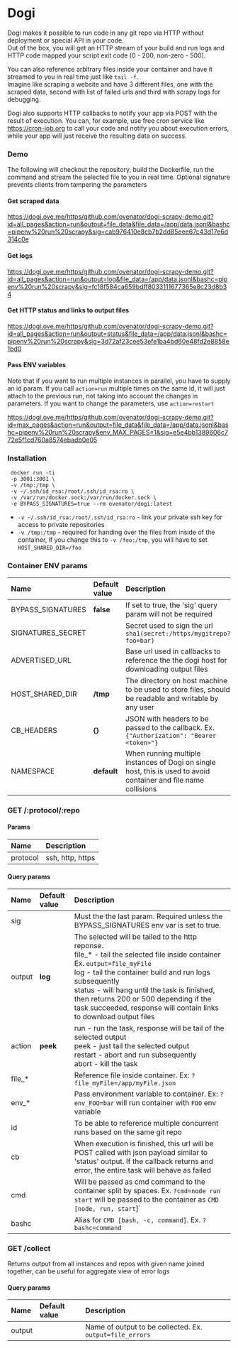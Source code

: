 # Dogi

Dogi makes it possible to run code in any git repo via HTTP without deployment or special API in your code.   
Out of the box, you will get an HTTP stream of your build and run logs and HTTP code mapped your script exit code (0 - 200, non-zero - 500).   

You can also reference arbitrary files inside your container and have it streamed to you in real time just like `tail -f`.   
Imagine like scraping a website and have 3 different files, one with the scraped data, second with list of failed urls and third with scrapy logs for debugging.

Dogi also supports HTTP callbacks to notify your app via POST with the result of execution. You can, for example, use free cron service like https://cron-job.org to call your code and notify you about execution errors, while your app will just receive the resulting data on success.

### Demo
The following will checkout the repository, build the Dockerfile, run the command and stream the selected file to you in real time. Optional signature prevents clients from tampering the parameters

#### Get scraped data
https://dogi.ove.me/https/github.com/ovenator/dogi-scrapy-demo.git?id=all_pages&action=run&output=file_data&file_data=/app/data.jsonl&bashc=pipenv%20run%20scrapy&sig=cab976410e8cb7b2dd85eee67c43d17e6d314c0e

#### Get logs
https://dogi.ove.me/https/github.com/ovenator/dogi-scrapy-demo.git?id=all_pages&action=run&output=log&file_data=/app/data.jsonl&bashc=pipenv%20run%20scrapy&sig=fc18f584ca659bdff8033111677365e8c23d8b34

#### Get HTTP status and links to output files
https://dogi.ove.me/https/github.com/ovenator/dogi-scrapy-demo.git?id=all_pages&action=run&output=status&file_data=/app/data.jsonl&bashc=pipenv%20run%20scrapy&sig=3d72af23cee53efe1ba4bd60e48fd2e8858e1bd0

#### Pass ENV variables
Note that if you want to run multiple instances in parallel, you have to supply an id param. If you call `action=run` multiple times on the same id, it will just attach to the previous run, not taking into account the changes in parameters. If you want to change the parameters, use `action=restart`

https://dogi.ove.me/https/github.com/ovenator/dogi-scrapy-demo.git?id=max_pages&action=run&output=file_data&file_data=/app/data.jsonl&bashc=pipenv%20run%20scrapy&env_MAX_PAGES=1&sig=e5e4bb1389606c772e5f1cd760a8574ebadb0e05



### Installation
```shell
 docker run -ti 
 -p 3001:3001 \
 -v /tmp:/tmp \
 -v ~/.ssh/id_rsa:/root/.ssh/id_rsa:ro \
 -v /var/run/docker.sock:/var/run/docker.sock \
 -e BYPASS_SIGNATURES=true --rm ovenator/dogi:latest
```

* `-v ~/.ssh/id_rsa:/root/.ssh/id_rsa:ro` - link your private ssh key for access to private repositories
* `-v /tmp:/tmp` - required for handing over the files from inside of the container, if you change this to `-v /foo:/tmp`, you will have to set `HOST_SHARED_DIR=/foo`


### Container ENV params

| Name                      | Default value  | Description   |
| :------------------------ | :------------- | :------------ |
| BYPASS_SIGNATURES         |   **false**    |  If set to true, the 'sig' query param will not be required |
| SIGNATURES_SECRET         |                |  Secret used to sign the url `sha1(secret:/https/mygitrepo?foo=bar)` |
| ADVERTISED_URL            |                |  Base url used in callbacks to reference the the dogi host for downloading output files |
| HOST_SHARED_DIR           |    **/tmp**    | The directory on host machine to be used to store files, should be readable and writable by any user  |
| CB_HEADERS                |    **{}**      | JSON with headers to be passed to the callback. Ex. `{"Authorization": "Bearer <token>"}`  |
| NAMESPACE                 |    **default** | When running multiple instances of Dogi on single host, this is used to avoid container and file name collisions |


### GET /:protocol/:repo
#### Params

| Name                      | Description      |
| :------------------------ | :--------------- |
|   protocol                | ssh, http, https |

#### Query params

| Name                      | Default value  | Description   |
| :------------------------ | :------------- | :------------ |
|   sig                     |                | Must the the last param. Required unless the BYPASS_SIGNATURES env var is set to true. |
|   output                  |   **log**      | The selected will be tailed to the http reponse. <br/> file_* - tail the selected file inside container Ex. `output=file_myFile` <br/> log - tail the container build and run logs subsequently <br/> status - will hang until the task is finished, then returns 200 or 500 depending if the task succeeded, response will contain links to download output files  |
|   action                  |   **peek**     | run - run the task, response will be tail of the selected output <br/> peek - just tail the selected output <br/> restart - abort and run subsequently <br/> abort - kill the task |
|   file_*                  |                | Reference file inside container. Ex: `?file_myFile=/app/myFile.json`   |
|   env_*                   |                | Pass environment variable to container. Ex: `?env_FOO=bar` will run container with `FOO` env variable |
|   id                      |                | To be able to reference multiple concurrent runs based on the same git repo |
|   cb                      |                | When execution is finished, this url will be POST called with json payload similar to 'status' output. If the callback returns and error, the entire task will behave as failed |
|   cmd                     |                | Will be passed as cmd command to the container split by spaces. Ex. `?cmd=node run start` will be passed to the container as `CMD [node, run, start`]`  |
|   bashc                   |                | Alias for `CMD [bash, -c, command]`. Ex. `?bashc=command`  |


### GET /collect
Returns output from all instances and repos with given name joined together, can be useful for aggregate view of error logs
#### Query params

| Name                      | Default value  | Description   |
| :------------------------ | :------------- | :------------ |
|   output                  |                | Name of output to be collected. Ex. `output=file_errors`  |
